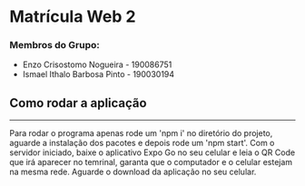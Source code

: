 # Matrícula Web 2

### **Membros do Grupo:**

- Enzo Crisostomo Nogueira - 190086751
- Ismael Ithalo Barbosa Pinto - 190030194

## Como rodar a aplicação

---

Para rodar o programa apenas rode um 'npm i' no diretório do projeto, aguarde a instalação dos pacotes e depois rode um 'npm start'.
Com o servidor iniciado, baixe o aplicativo Expo Go no seu celular e leia o QR Code que irá aparecer no temrinal, garanta que o computador e o celular estejam na mesma rede.
Aguarde o download da aplicação no seu celular.
